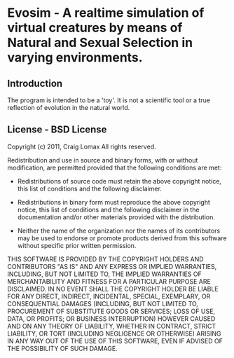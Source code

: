 # Evosim - A realtime simulation of virtual creatures by means of Natural and Sexual Selection in varying environments.
## Introduction
The program is intended to be a 'toy'. It is not a scientific tool or a true reflection of evolution in the natural world.

## License - BSD License
Copyright (c) 2011, Craig Lomax
All rights reserved.

Redistribution and use in source and binary forms, with or without
modification, are permitted provided that the following conditions are met:

*	Redistributions of source code must retain the above copyright notice, this list of conditions and the following disclaimer.

*	Redistributions in binary form must reproduce the above copyright notice, this list of conditions and the following disclaimer in the documentation and/or other materials provided with the distribution.

*	Neither the name of the organization nor the names of its contributors may be used to endorse or promote products derived from this software without specific prior written permission.

THIS SOFTWARE IS PROVIDED BY THE COPYRIGHT HOLDERS AND CONTRIBUTORS "AS IS" AND
ANY EXPRESS OR IMPLIED WARRANTIES, INCLUDING, BUT NOT LIMITED TO, THE IMPLIED
WARRANTIES OF MERCHANTABILITY AND FITNESS FOR A PARTICULAR PURPOSE ARE
DISCLAIMED. IN NO EVENT SHALL THE COPYRIGHT HOLDER BE LIABLE FOR ANY
DIRECT, INDIRECT, INCIDENTAL, SPECIAL, EXEMPLARY, OR CONSEQUENTIAL DAMAGES
(INCLUDING, BUT NOT LIMITED TO, PROCUREMENT OF SUBSTITUTE GOODS OR SERVICES;
LOSS OF USE, DATA, OR PROFITS; OR BUSINESS INTERRUPTION) HOWEVER CAUSED AND
ON ANY THEORY OF LIABILITY, WHETHER IN CONTRACT, STRICT LIABILITY, OR TORT
(INCLUDING NEGLIGENCE OR OTHERWISE) ARISING IN ANY WAY OUT OF THE USE OF THIS
SOFTWARE, EVEN IF ADVISED OF THE POSSIBILITY OF SUCH DAMAGE.